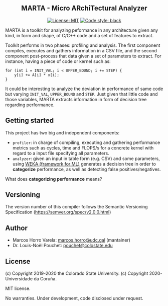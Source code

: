 <h2 align="center">MARTA - Micro ARchiTectural Analyzer</h2>

<p align="center">
<a href="https://github.com/psf/black/blob/master/LICENSE"><img alt="License: MIT" src="https://black.readthedocs.io/en/stable/_static/license.svg"></a>
<a href="https://github.com/psf/black"><img alt="Code style: black" src="https://img.shields.io/badge/code%20style-black-000000.svg"></a>
</p>

MARTA is a toolkit for analyzing peformance in any architecture given any kind,
in form and shape, of C/C++ code and a set of features to extract.

Toolkit performs in two phases: profiling and analysis. The first component
compiles, executes and gathers information in a CSV file, and the second
component post-process that data given a set of parameters to extract. For
instance, having a piece of code or kernel such as:

```
for (int i = INIT_VAL; i < UPPER_BOUND; i += STEP) {
    y[i] += A[i] * x[i];
}
```

It could be interesting to analyze the deviation in performance of same code
but varying `INIT_VAL`, `UPPER_BOUND` and `STEP`. Just given that little code
and those variables, MARTA extracts information in form of decision tree
regarding performance.

## Getting started

This project has two big and independent components:

- `profiler`: in charge of compiling, executing and gathering performance
  metrics such as cycles, time and FLOPS/s for a concrete kernel with regard to
  a input file specifying all parameters.
- `analyzer`: given an input in table form (e.g. CSV) and some parameters,
  using [WEKA (framework for ML)](https://www.cs.waikato.ac.nz/ml/weka/)
  generates a decision tree in order to **categorize** performance,
  as well as detecting false positives/negatives.

What does **categorizing performance** means?

## Versioning

The version number of this compiler follows the Semantic Versioning
Specification (<https://semver.org/spec/v2.0.0.html>)

## Author

- Marcos Horro Varela: marcos.horro@udc.gal (mantainer)
- Dr. Louis-Noël Pouchet: pouchet@colostate.edu

## License

(c) Copyright 2019-2020 the Colorado State University.
(c) Copyright 2020- Universidade da Coruña.

MIT license.

No warranties. Under development, code disclosed under request.
